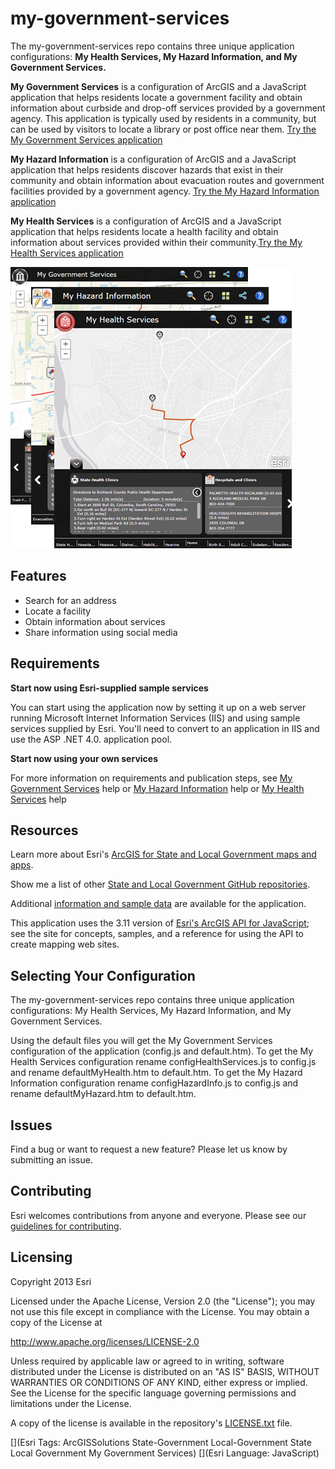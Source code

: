 # my-government-services

The my-government-services repo contains three unique application configurations: **My Health Services, My Hazard Information, and My Government Services.**

**My Government Services** is a configuration of ArcGIS and a JavaScript application that helps residents locate a government facility and obtain information about curbside and drop-off services provided by a government agency. This application is typically used by residents in a community, but can be used by visitors to locate a library or post office near them. [Try the My Government Services application](http://links.esri.com/localgovernment/tryit/MyGovernmentServices/)

**My Hazard Information** is a configuration of ArcGIS and a JavaScript application that helps residents discover hazards that exist in their community and obtain information about evacuation routes and government facilities provided by a government agency. [Try the My Hazard Information application](http://links.esri.com/localgovernment/tryit/MyHazardInformation/)

**My Health Services** is a configuration of ArcGIS and a JavaScript application that helps residents locate a health facility and obtain information about services provided within their community.[Try the My Health Services application](http://links.esri.com/stategovernment/tryit/MyHealthServices/)

[![Image of My Government Services application](my-government-services.png "My Government Services application")](http://links.esri.com/localgovernment/tryit/MyGovernmentServices/)

## Features

* Search for an address
* Locate a facility
* Obtain information about services
* Share information using social media

## Requirements

**Start now using Esri-supplied sample services**

You can start using the application now by setting it up on a web server running Microsoft Internet Information Services (IIS) and using sample services supplied by Esri.
You'll need to convert to an application in IIS and use the ASP .NET 4.0. application pool.

**Start now using your own services**

For more information on requirements and publication steps, see [My Government Services](http://links.esri.com/localgovernment/help/10.2/MyGovernmentServices) help or [My Hazard Information](http://links.esri.com/localgovernment/help/10.2/MyHazardInformation) help or [My Health Services](http://links.esri.com/stategovernment/help/10.2/MyHealthServices) help

## Resources

Learn more about Esri's [ArcGIS for State and Local Government maps and apps](http://solutions.arcgis.com).

Show me a list of other [State and Local Government GitHub repositories](http://esri.github.io/#Government).

Additional [information and sample data](http://www.arcgis.com/home/item.html?id=23c7fd011b64434d87fb0aa607f2c049)
are available for the application.

This application uses the 3.11 version of
[Esri's ArcGIS API for JavaScript](http://help.arcgis.com/en/webapi/javascript/arcgis/);
see the site for concepts, samples, and a reference for using the API to create mapping web sites.

## Selecting Your Configuration
The my-government-services repo contains three unique application configurations: My Health Services, My Hazard Information, and My Government Services.

Using the default files you will get the My Government Services configuration of the application (config.js and default.htm). To get the My Health Services configuration rename configHealthServices.js to config.js and rename defaultMyHealth.htm to default.htm. To get the My Hazard Information configuration rename configHazardInfo.js to config.js and rename defaultMyHazard.htm to default.htm.

## Issues

Find a bug or want to request a new feature?  Please let us know by submitting an issue.

## Contributing

Esri welcomes contributions from anyone and everyone.
Please see our [guidelines for contributing](https://github.com/esri/contributing).

## Licensing

Copyright 2013 Esri

Licensed under the Apache License, Version 2.0 (the "License");
you may not use this file except in compliance with the License.
You may obtain a copy of the License at

   http://www.apache.org/licenses/LICENSE-2.0

Unless required by applicable law or agreed to in writing, software
distributed under the License is distributed on an "AS IS" BASIS,
WITHOUT WARRANTIES OR CONDITIONS OF ANY KIND, either express or implied.
See the License for the specific language governing permissions and
limitations under the License.

A copy of the license is available in the repository's
[LICENSE.txt](LICENSE.txt) file.

[](Esri Tags: ArcGISSolutions State-Government Local-Government State Local Government My Government Services)
[](Esri Language: JavaScript)
